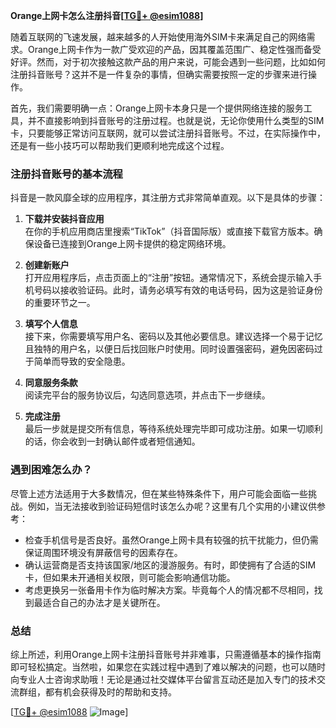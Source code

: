 **Orange上网卡怎么注册抖音[[TG💪+ @esim1088](https://t.me/s/esim1088)]**

随着互联网的飞速发展，越来越多的人开始使用海外SIM卡来满足自己的网络需求。Orange上网卡作为一款广受欢迎的产品，因其覆盖范围广、稳定性强而备受好评。然而，对于初次接触这款产品的用户来说，可能会遇到一些问题，比如如何注册抖音账号？这并不是一件复杂的事情，但确实需要按照一定的步骤来进行操作。

首先，我们需要明确一点：Orange上网卡本身只是一个提供网络连接的服务工具，并不直接影响到抖音账号的注册过程。也就是说，无论你使用什么类型的SIM卡，只要能够正常访问互联网，就可以尝试注册抖音账号。不过，在实际操作中，还是有一些小技巧可以帮助我们更顺利地完成这个过程。

### 注册抖音账号的基本流程

抖音是一款风靡全球的应用程序，其注册方式非常简单直观。以下是具体的步骤：

1. **下载并安装抖音应用**  
   在你的手机应用商店里搜索“TikTok”（抖音国际版）或直接下载官方版本。确保设备已连接到Orange上网卡提供的稳定网络环境。

2. **创建新账户**  
   打开应用程序后，点击页面上的“注册”按钮。通常情况下，系统会提示输入手机号码以接收验证码。此时，请务必填写有效的电话号码，因为这是验证身份的重要环节之一。

3. **填写个人信息**  
   接下来，你需要填写用户名、密码以及其他必要信息。建议选择一个易于记忆且独特的用户名，以便日后找回账户时使用。同时设置强密码，避免因密码过于简单而导致的安全隐患。

4. **同意服务条款**  
   阅读完平台的服务协议后，勾选同意选项，并点击下一步继续。

5. **完成注册**  
   最后一步就是提交所有信息，等待系统处理完毕即可成功注册。如果一切顺利的话，你会收到一封确认邮件或者短信通知。

### 遇到困难怎么办？

尽管上述方法适用于大多数情况，但在某些特殊条件下，用户可能会面临一些挑战。例如，当无法接收到验证码短信时该怎么办呢？这里有几个实用的小建议供参考：

- 检查手机信号是否良好。虽然Orange上网卡具有较强的抗干扰能力，但仍需保证周围环境没有屏蔽信号的因素存在。
- 确认运营商是否支持该国家/地区的漫游服务。有时，即使拥有了合适的SIM卡，但如果未开通相关权限，则可能会影响通信功能。
- 考虑更换另一张备用卡作为临时解决方案。毕竟每个人的情况都不尽相同，找到最适合自己的办法才是关键所在。

### 总结

综上所述，利用Orange上网卡注册抖音账号并非难事，只需遵循基本的操作指南即可轻松搞定。当然啦，如果您在实践过程中遇到了难以解决的问题，也可以随时向专业人士咨询求助哦！无论是通过社交媒体平台留言互动还是加入专门的技术交流群组，都有机会获得及时的帮助和支持。

[[TG💪+ @esim1088](https://t.me/s/esim1088) ![Image](https://i.postimg.cc/4NQfJmqS/Snipaste-2025-05-13-00-14-12.png)]